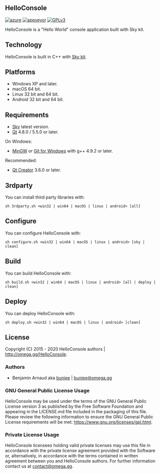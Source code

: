 HelloConsole
---
[![azure](https://dev.azure.com/bunjee/HelloConsole/_apis/build/status/omega-gg.HelloConsole)](https://dev.azure.com/bunjee/HelloConsole/_build)
[![appveyor](https://ci.appveyor.com/api/projects/status/icchdtfxdhi32vmr?svg=true)](https://ci.appveyor.com/project/3unjee/HelloConsole)
[![GPLv3](https://img.shields.io/badge/License-GPLv3-blue.svg)](https://www.gnu.org/licenses/gpl.html)

HelloConsole is a "Hello World" console application built with Sky kit.<br>

## Technology

HelloConsole is built in C++ with [Sky kit](http://omega.gg/Sky/sources).<br>

## Platforms

- Windows XP and later.
- macOS 64 bit.
- Linux 32 bit and 64 bit.
- Android 32 bit and 64 bit.

## Requirements

- [Sky](http://omega.gg/Sky/sources) latest version.
- [Qt](http://download.qt.io/official_releases/qt) 4.8.0 / 5.5.0 or later.

On Windows:
- [MinGW](http://sourceforge.net/projects/mingw) or [Git for Windows](http://git-for-windows.github.io) with g++ 4.9.2 or later.

Recommended:
- [Qt Creator](http://download.qt.io/official_releases/qtcreator) 3.6.0 or later.

## 3rdparty

You can install third party libraries with:

    sh 3rdparty.sh <win32 | win64 | macOS | linux | android> [all]

## Configure

You can configure HelloConsole with:

    sh configure.sh <win32 | win64 | macOS | linux | android> [sky | clean]

## Build

You can build HelloConsole with:

    sh build.sh <win32 | win64 | macOS | linux | android> [all | deploy | clean]

## Deploy

You can deploy HelloConsole with:

    sh deploy.sh <win32 | win64 | macOS | linux | android> [clean]

## License

Copyright (C) 2015 - 2020 HelloConsole authors | http://omega.gg/HelloConsole.

### Authors

- Benjamin Arnaud aka [bunjee](http://bunjee.me) | <bunjee@omega.gg>

### GNU General Public License Usage

HelloConsole may be used under the terms of the GNU General Public License version 3 as published
by the Free Software Foundation and appearing in the LICENSE.md file included in the packaging
of this file. Please review the following information to ensure the GNU General Public License
requirements will be met: https://www.gnu.org/licenses/gpl.html.

### Private License Usage

HelloConsole licensees holding valid private licenses may use this file in accordance with the
private license agreement provided with the Software or, alternatively, in accordance with the
terms contained in written agreement between you and HelloConsole authors. For further information
contact us at contact@omega.gg.
